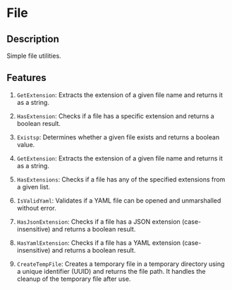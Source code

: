 File
====

## Description
Simple file utilities.


## Features
1. `GetExtension`: Extracts the extension of a given file name and returns it as a string.

2. `HasExtension`: Checks if a file has a specific extension and returns a boolean result.

3. `Existsp`: Determines whether a given file exists and returns a boolean value.

4. `GetExtension`: Extracts the extension of a given file name and returns it as a string.

5. `HasExtensions`: Checks if a file has any of the specified extensions from a given list.

6. `IsValidYaml`: Validates if a YAML file can be opened and unmarshalled without error.

7. `HasJsonExtension`: Checks if a file has a JSON extension (case-insensitive) and returns a 
    boolean result.

8. `HasYamlExtension`: Checks if a file has a YAML extension (case-insensitive) and returns a boolean result.

9. `CreateTempFile`: Creates a temporary file in a temporary directory using a unique identifier 
   (UUID) and returns the file path. It handles the cleanup of the temporary file after use.
